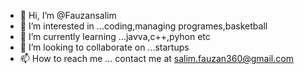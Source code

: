- 👋 Hi, I’m @Fauzansalim
- 👀 I’m interested in ...coding,managing programes,basketball
- 🌱 I’m currently learning ...javva,c++,pyhon etc
- 💞️ I’m looking to collaborate on ...startups
- 📫 How to reach me ... contact me at  salim.fauzan360@gmail.com

<!---
Fauzansalim/Fauzansalim is a ✨ special ✨ repository because its `README.md` (this file) appears on your GitHub profile.
You can click the Preview link to take a look at your changes.
--->
